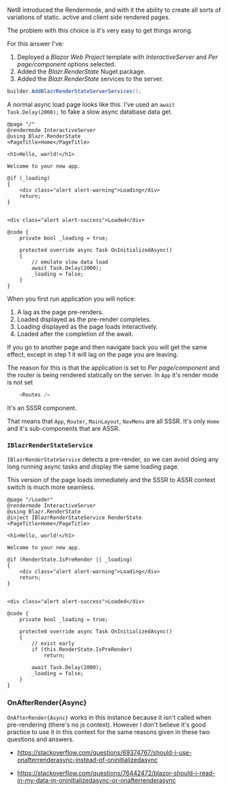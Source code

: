 Net8 introduced the Rendermode, and with it the ability to create all sorts of variations of static. active and client side rendered pages.

The problem with this choice is it's very easy to get things wrong.

For this answer I've:

1. Deployed a *Blazor Web Project* template with *InteractiveServer* and *Per page/component* options selected.
2. Added the *Blazr.RenderState* Nuget package.
3. Added the *Blazr.RenderState* services to the server.

```csharp
builder.AddBlazrRenderStateServerServices();
```

A normal async load page looks like this.  I've used an `await Task.Delay(2000);` to fake a slow async database data get.

```caharp
@page "/"
@rendermode InteractiveServer
@using Blazr.RenderState
<PageTitle>Home</PageTitle>

<h1>Hello, world!</h1>

Welcome to your new app.

@if (_loading)
{
    <div class="alert alert-warning">Loading</div>
    return;
}


<div class="alert alert-success">Loaded</div>

@code {
    private bool _loading = true;

    protected override async Task OnInitializedAsync()
    {
        // emulate slow data load
        await Task.Delay(2000);
        _loading = false;
    }
}
```

When you first run application you will notice:

1. A lag as the page pre-renders.
2. Loaded displayed as the pre-render completes.
3. Loading displayed as the page loads interactively.
4. Loaded after the completion of the await.

If you go to another page and then navigate back you will get the same effect, except in step 1 it will lag on the page you are leaving.

The reason for this is that the application is set to *Per page/component* and the router is being rendered statically on the server. In `App` it's render mode is not set

```csharp
    <Routes />
```

It's an SSSR component.

That means that `App`, `Router`, `MainLayout`, `NavMenu` are all SSSR.  It's only `Home` and it's sub-components that are ASSR.

### `IBlazrRenderStateService`

`IBlazrRenderStateService` detects a pre-render, so we can avoid doing any long running async tasks and display the same loading page.

This version of the page loads immediately and the SSSR to ASSR context switch is much more seamless.

```caharp
@page "/Loader"
@rendermode InteractiveServer
@using Blazr.RenderState
@inject IBlazrRenderStateService RenderState
<PageTitle>Home</PageTitle>

<h1>Hello, world!</h1>

Welcome to your new app.

@if (RenderState.IsPreRender || _loading)
{
    <div class="alert alert-warning">Loading</div>
    return;
}


<div class="alert alert-success">Loaded</div>

@code {
    private bool _loading = true;

    protected override async Task OnInitializedAsync()
    {
        // exist early
        if (this.RenderState.IsPreRender)
            return;

        await Task.Delay(2000);
        _loading = false;
    }
}
```

### OnAfterRender{Async}

`OnAfterRender{Async}` works in this instance because it isn't called when pre-rendering (there's no js context).  However I don't believe it's good practice to use it in this context for the same reasons given in these two questions and answers.

 - https://stackoverflow.com/questions/69374767/should-i-use-onafterrenderasync-instead-of-oninitializedasync

 - https://stackoverflow.com/questions/76442472/blazor-should-i-read-in-my-data-in-oninitializedasync-or-onafterrenderasync